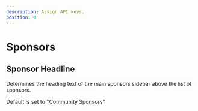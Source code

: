 ```yaml
---
description: Assign API keys.
position: 0
---
```


# Sponsors

## Sponsor Headline

Determines the heading text of the main sponsors sidebar above the list of sponsors.

Default is set to "Community Sponsors"

